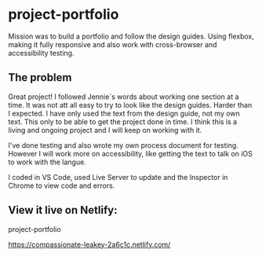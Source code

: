 # project-portfolio

Mission was to build a portfolio and follow the design guides. Using flexbox, making it fully responsive and also work with cross-browser and accessibility testing.


## The problem

Great project!
I followed Jennie´s words about working one section at a time. It was not att all easy to try to look like the design guides. Harder than I expected.
I have only used the text from the design guide, not my own text. This only to be able to get the project done in time. I think this is a living and ongoing project and I will keep on working with it.

I've done testing and also wrote my own process document for testing. However I will work more on accessibility, like getting the text to talk on iOS to work with the langue. 

I coded in VS Code, used Live Server to update and the Inspector in Chrome to view code and errors. 


## View it live on Netlify:

project-portfolio

https://compassionate-leakey-2a6c1c.netlify.com/

